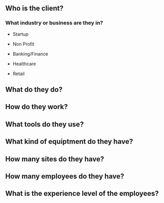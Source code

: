 ## Who is the client? 
### What industry or business are they in?

 - Startup

 - Non Profit

 - Banking/Finance

 - Healthcare

 - Retail 

## What do they do?

## How do they work?

## What tools do they use?

## What kind of equiptment do they have?

## How many sites do they have?

## How many employees do they have?

## What is the experience level of the employees?

